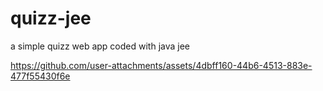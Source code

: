 # quizz-jee
a simple quizz web app coded with java jee



https://github.com/user-attachments/assets/4dbff160-44b6-4513-883e-477f55430f6e

